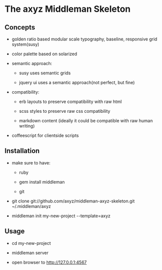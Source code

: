 The axyz Middleman Skeleton
===========================

Concepts
--------

- golden ratio based modular scale typography, baseline, responsive grid system(susy)

- color palette based on solarized

- semantic approach:

    - susy uses semantic grids
    
    - jquery ui uses a semantic approach(not perfect, but fine)

- compatibility:

	- erb layouts to preserve compatibility with raw html
    
	- scss styles to preserve raw css compatibility
    
	- markdown content (ideally it could be compatible with raw human writing)

- coffeescript for clientside scripts


Installation
------------

- make sure to have:

	- ruby
    
	- gem install middleman
    
	- git

- git clone git://github.com/axyz/middleman-axyz-skeleton.git ~/.middleman/axyz

- middleman init my-new-project --template=axyz

Usage
-----

- cd my-new-project

- middleman server

- open browser to http://127.0.0.1:4567
